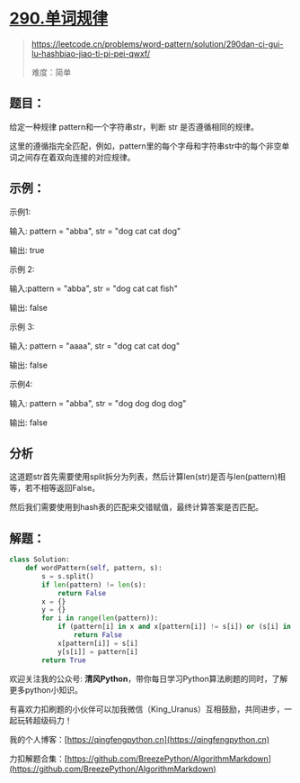 # [290.单词规律](https://leetcode.cn/problems/word-pattern/solution/290dan-ci-gui-lu-hashbiao-jiao-ti-pi-pei-qwxf/)
> https://leetcode.cn/problems/word-pattern/solution/290dan-ci-gui-lu-hashbiao-jiao-ti-pi-pei-qwxf/
> 
> 难度：简单

## 题目：

给定一种规律 pattern和一个字符串str，判断 str 是否遵循相同的规律。

这里的遵循指完全匹配，例如，pattern里的每个字母和字符串str中的每个非空单词之间存在着双向连接的对应规律。

## 示例：

示例1:

输入: pattern = "abba", str = "dog cat cat dog"

输出: true

示例 2:

输入:pattern = "abba", str = "dog cat cat fish"

输出: false

示例 3:

输入: pattern = "aaaa", str = "dog cat cat dog"

输出: false

示例4:

输入: pattern = "abba", str = "dog dog dog dog"

输出: false


## 分析

这道题str首先需要使用split拆分为列表，然后计算len(str)是否与len(pattern)相等，若不相等返回False。

然后我们需要使用到hash表的匹配来交错赋值，最终计算答案是否匹配。

## 解题：

```python
class Solution:
    def wordPattern(self, pattern, s):
        s = s.split()
        if len(pattern) != len(s):
            return False
        x = {}
        y = {}
        for i in range(len(pattern)):
            if (pattern[i] in x and x[pattern[i]] != s[i]) or (s[i] in y and y[s[i]] != pattern[i]):
                return False
            x[pattern[i]] = s[i]
            y[s[i]] = pattern[i]
        return True
```

欢迎关注我的公众号: **清风Python**，带你每日学习Python算法刷题的同时，了解更多python小知识。

有喜欢力扣刷题的小伙伴可以加我微信（King_Uranus）互相鼓励，共同进步，一起玩转超级码力！

我的个人博客：[https://qingfengpython.cn](https://qingfengpython.cn)

力扣解题合集：[https://github.com/BreezePython/AlgorithmMarkdown](https://github.com/BreezePython/AlgorithmMarkdown)
